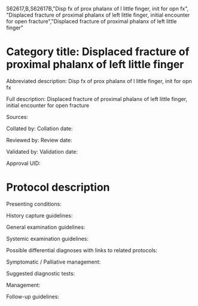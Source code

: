 S62617,B,S62617B,"Disp fx of prox phalanx of l little finger, init for opn fx", "Displaced fracture of proximal phalanx of left little finger, initial encounter for open fracture","Displaced fracture of proximal phalanx of left little finger"
# Category title: Displaced fracture of proximal phalanx of left little finger

Abbreviated description: Disp fx of prox phalanx of l little finger, init for opn fx

Full description: Displaced fracture of proximal phalanx of left little finger, initial encounter for open fracture

Sources:

Collated by:
Collation date:

Reviewed by:
Review date:

Validated by:
Validation date:

Approval UID:

# Protocol description

Presenting conditions:

History capture guidelines:

General examination guidelines:

Systemic examination guidelines:

Possible differential diagnoses with links to related protocols:

Symptomatic / Palliative management:

Suggested diagnostic tests:

Management:

Follow-up guidelines:
